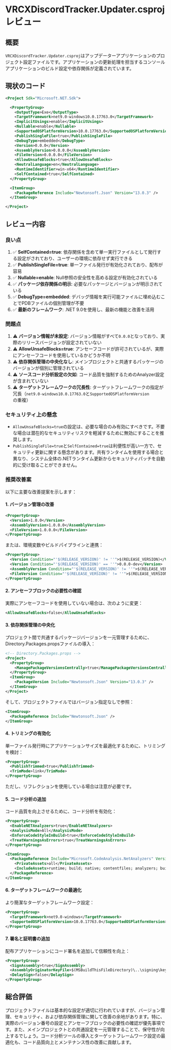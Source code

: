 # VRCXDiscordTracker.Updater.csproj レビュー

## 概要

`VRCXDiscordTracker.Updater.csproj`はアップデーターアプリケーションのプロジェクト設定ファイルです。アプリケーションの更新処理を担当するコンソールアプリケーションのビルド設定や依存関係が定義されています。

## 現状のコード

```xml
<Project Sdk="Microsoft.NET.Sdk">

  <PropertyGroup>
    <OutputType>Exe</OutputType>
    <TargetFramework>net9.0-windows10.0.17763.0</TargetFramework>
    <ImplicitUsings>enable</ImplicitUsings>
    <Nullable>enable</Nullable>
    <SupportedOSPlatformVersion>10.0.17763.0</SupportedOSPlatformVersion>
    <PublishSingleFile>true</PublishSingleFile>
    <DebugType>embedded</DebugType>
    <Version>0.0.0</Version>
    <AssemblyVersion>0.0.0.0</AssemblyVersion>
    <FileVersion>0.0.0.0</FileVersion>
    <AllowUnsafeBlocks>true</AllowUnsafeBlocks>
    <NeutralLanguage>en</NeutralLanguage>
    <RuntimeIdentifier>win-x64</RuntimeIdentifier>
    <SelfContained>true</SelfContained>
  </PropertyGroup>

  <ItemGroup>
    <PackageReference Include="Newtonsoft.Json" Version="13.0.3" />
  </ItemGroup>

</Project>
```

## レビュー内容

### 良い点

1. ✅ **SelfContained=true**: 依存関係を含めて単一実行ファイルとして発行する設定がされており、ユーザーの環境に依存せず実行できる
2. ✅ **PublishSingleFile=true**: 単一ファイル発行が有効化されており、配布が容易
3. ✅ **Nullable=enable**: Null参照の安全性を高める設定が有効化されている
4. ✅ **パッケージ依存関係の明示**: 必要なパッケージとバージョンが明示されている
5. ✅ **DebugType=embedded**: デバッグ情報を実行可能ファイルに埋め込むことでPDBファイルの個別管理が不要
6. ✅ **最新のフレームワーク**: .NET 9.0を使用し、最新の機能と改善を活用

### 問題点

1. ⚠️ **バージョン情報が未設定**: バージョン情報がすべて`0.0.0`となっており、実際のリリースバージョンが設定されていない
2. ⚠️ **AllowUnsafeBlocks=true**: アンセーフコードが許可されているが、実際にアンセーフコードを使用しているかどうか不明
3. ⚠️ **依存関係管理の中央化なし**: メインプロジェクトと共通するパッケージのバージョンが個別に管理されている
4. ⚠️ **ソースコード分析設定の欠如**: コード品質を強制するためのAnalyzer設定が含まれていない
5. ⚠️ **ターゲットフレームワークの冗長性**: ターゲットフレームワークの指定が冗長（`net9.0-windows10.0.17763.0`と`SupportedOSPlatformVersion`の重複）

### セキュリティ上の懸念

- `AllowUnsafeBlocks=true`の設定は、必要な場合のみ有効にすべきです。不要な場合は潜在的なセキュリティリスクを軽減するために無効にすることを推奨します。
- `PublishSingleFile=true`と`SelfContained=true`は利便性が高い一方で、セキュリティ更新に関する懸念があります。共有ランタイムを使用する場合と異なり、システム全体の.NETランタイム更新からセキュリティパッチを自動的に受け取ることができません。

### 推奨改善案

以下に主要な改善提案を示します：

#### 1. バージョン管理の改善

```xml
<PropertyGroup>
  <Version>1.0.0</Version>
  <AssemblyVersion>1.0.0.0</AssemblyVersion>
  <FileVersion>1.0.0.0</FileVersion>
</PropertyGroup>
```

または、環境変数やビルドパイプラインと連携：

```xml
<PropertyGroup>
  <Version Condition="'$(RELEASE_VERSION)' != ''">$(RELEASE_VERSION)</Version>
  <Version Condition="'$(RELEASE_VERSION)' == ''">0.0.0-dev</Version>
  <AssemblyVersion Condition="'$(RELEASE_VERSION)' != ''">$(RELEASE_VERSION).0</AssemblyVersion>
  <FileVersion Condition="'$(RELEASE_VERSION)' != ''">$(RELEASE_VERSION).0</FileVersion>
</PropertyGroup>
```

#### 2. アンセーフブロックの必要性の確認

実際にアンセーフコードを使用していない場合は、次のように変更：

```xml
<AllowUnsafeBlocks>false</AllowUnsafeBlocks>
```

#### 3. 依存関係管理の中央化

プロジェクト間で共通するパッケージバージョンを一元管理するために、Directory.Packages.propsファイルの導入：

```xml
<!-- Directory.Packages.props -->
<Project>
  <PropertyGroup>
    <ManagePackageVersionsCentrally>true</ManagePackageVersionsCentrally>
  </PropertyGroup>
  <ItemGroup>
    <PackageVersion Include="Newtonsoft.Json" Version="13.0.3" />
  </ItemGroup>
</Project>
```

そして、プロジェクトファイルではバージョン指定なしで参照：

```xml
<ItemGroup>
  <PackageReference Include="Newtonsoft.Json" />
</ItemGroup>
```

#### 4. トリミングの有効化

単一ファイル発行時にアプリケーションサイズを最適化するために、トリミングを検討：

```xml
<PropertyGroup>
  <PublishTrimmed>true</PublishTrimmed>
  <TrimMode>link</TrimMode>
</PropertyGroup>
```

ただし、リフレクションを使用している場合は注意が必要です。

#### 5. コード分析の追加

コード品質を向上させるために、コード分析を有効化：

```xml
<PropertyGroup>
  <EnableNETAnalyzers>true</EnableNETAnalyzers>
  <AnalysisMode>All</AnalysisMode>
  <EnforceCodeStyleInBuild>true</EnforceCodeStyleInBuild>
  <TreatWarningsAsErrors>true</TreatWarningsAsErrors>
</PropertyGroup>

<ItemGroup>
  <PackageReference Include="Microsoft.CodeAnalysis.NetAnalyzers" Version="7.0.0">
    <PrivateAssets>all</PrivateAssets>
    <IncludeAssets>runtime; build; native; contentfiles; analyzers; buildtransitive</IncludeAssets>
  </PackageReference>
</ItemGroup>
```

#### 6. ターゲットフレームワークの最適化

より簡潔なターゲットフレームワーク設定：

```xml
<PropertyGroup>
  <TargetFramework>net9.0-windows</TargetFramework>
  <SupportedOSPlatformVersion>10.0.17763.0</SupportedOSPlatformVersion>
</PropertyGroup>
```

#### 7. 署名と証明書の追加

配布アプリケーションにコード署名を追加して信頼性を向上：

```xml
<PropertyGroup>
  <SignAssembly>true</SignAssembly>
  <AssemblyOriginatorKeyFile>$(MSBuildThisFileDirectory)\..\signing\key.snk</AssemblyOriginatorKeyFile>
  <DelaySign>false</DelaySign>
</PropertyGroup>
```

## 総合評価

プロジェクトファイルは基本的な設定が適切に行われていますが、バージョン管理、セキュリティ、および依存関係管理に関して改善の余地があります。特に、実際のバージョン番号の設定とアンセーフブロックの必要性の確認が優先事項です。また、メインプロジェクトとの共通設定を一元管理することで、保守性が向上するでしょう。コード分析ツールの導入とターゲットフレームワーク設定の最適化も、コード品質向上とメンテナンス性の改善に貢献します。

